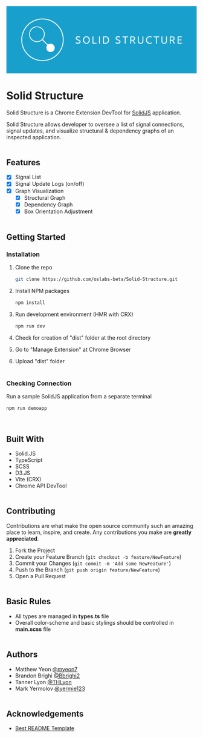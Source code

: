 ![](./extension/assets/SolidStructure.png)

# Solid Structure
Solid Structure is a Chrome Extension DevTool for [SolidJS](https://www.solidjs.com/) application.

Solid Structure allows developer to oversee a list of signal connections, signal updates, and visualize structural & dependency graphs of an inspected application.
<br></br>

## Features
- [x] Signal List
- [x] Signal Update Logs (on/off)
- [x] Graph Visualization
    - [x] Structural Graph
    - [x] Dependency Graph
    - [x] Box Orientation Adjustment
<br></br>

## Getting Started
### Installation
1. Clone the repo
   ```sh
   git clone https://github.com/oslabs-beta/Solid-Structure.git
   ```
2. Install NPM packages
   ```sh
   npm install
   ```
3. Run development environment (HMR with CRX)
   ```sh
   npm run dev
   ```
3. Check for creation of "dist" folder at the root directory

4. Go to "Manage Extension" at Chrome Browser

5. Upload "dist" folder 
<br></br>

### Checking Connection
Run a sample SolidJS application from a separate terminal
   ```sh
   npm run demoapp
   ```
<br/>

## Built With
* Solid.JS
* TypeScript
* SCSS
* D3.JS
* Vite (CRX)
* Chrome API DevTool
<br></br>

## Contributing
Contributions are what make the open source community such an amazing place to learn, inspire, and create. Any contributions you make are **greatly appreciated**.

1. Fork the Project
2. Create your Feature Branch (`git checkout -b feature/NewFeature`)
3. Commit your Changes (`git commit -m 'Add some NewFeature'`)
4. Push to the Branch (`git push origin feature/NewFeature`)
5. Open a Pull Request
<br></br>

## Basic Rules
* All types are managed in **types.ts** file
* Overall color-scheme and basic stylings should be controlled in **main.scss** file
<br></br>

## Authors
* Matthew Yeon [@myeon7](https://github.com/myeon7)
* Brandon Brighi [@Bbrighi2](https://github.com/Bbrighi2)
* Tanner Lyon [@THLyon](https://github.com/THLyon)
* Mark Yermolov [@yermie123](https://github.com/yermie123)
<br></br>

## Acknowledgements
* [Best README Template](https://github.com/othneildrew/Best-README-Template)